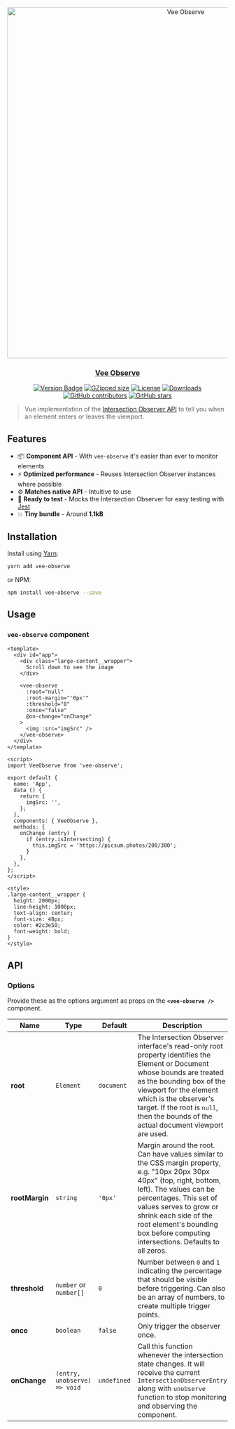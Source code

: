 <div align="center">
<a href="https://github.com/AbdallahHemdan/vee-observe" rel="noopener">
  
  <img width="800" alt="Vee Observe" src="https://user-images.githubusercontent.com/40190772/227812825-f5e71b1a-cc02-413e-b50b-29cbf82f486e.png">

</div>

<h3 align="center">Vee Observe</h3>

<div align="center">

[![Version Badge][npm-version-svg]][package-url]
[![GZipped size][npm-minzip-svg]][bundlephobia-url]
[![License][license-image]][license-url]
[![Downloads][downloads-image]][downloads-url]
[![GitHub contributors](https://img.shields.io/github/contributors/AbdallahHemdan/vee-observe)](https://github.com/AbdallahHemdan/vee-observe/contributors)
[![GitHub stars](https://img.shields.io/github/stars/AbdallahHemdan/vee-observe)](https://github.com/AbdallahHemdan/vee-observe/stargazers)

</div>

> Vue implementation of the [Intersection Observer API](https://developer.mozilla.org/en-US/docs/Web/API/Intersection_Observer_API) to tell you when an element enters or leaves the viewport.

## Features

- 📦 **Component API** - With `vee-observe` it's easier than ever to monitor elements
- ⚡️ **Optimized performance** - Reuses Intersection Observer instances where possible
- ⚙️ **Matches native API** - Intuitive to use
- 🧪 **Ready to test** - Mocks the Intersection Observer for easy testing with [Jest](https://jestjs.io/)
- 💥 **Tiny bundle** - Around **1.1kB**

## Installation

Install using [Yarn](https://yarnpkg.com):

```sh
yarn add vee-observe
```

or NPM:

```sh
npm install vee-observe --save
```

## Usage

### `vee-observe` component

```vue
<template>
  <div id="app">
    <div class="large-content__wrapper">
      Scroll down to see the image
    </div>

    <vee-observe
      :root="null"
      :root-margin="'0px'"
      :threshold="0"
      :once="false"
      @on-change="onChange"
    >
      <img :src="imgSrc" />
    </vee-observe>
  </div>
</template>

<script>
import VeeObserve from 'vee-observe';

export default {
  name: 'App',
  data () {
    return {
      imgSrc: '',
    };
  },
  components: { VeeObserve },
  methods: {
    onChange (entry) {
      if (entry.isIntersecting) {
        this.imgSrc = 'https://picsum.photos/200/300';
      }
    },
  },
};
</script>

<style>
.large-content__wrapper {
  height: 2000px;
  line-height: 1000px;
  text-align: center;
  font-size: 48px;
  color: #2c3e50;
  font-weight: bold;
}
</style>
```

## API

### Options

Provide these as the options argument as props on the **`<vee-observe />`** component.

| Name           | Type                         | Default     | Description |
| ---------------| -----------------------------| ----------- | ----------- |
| **root**       | `Element`                    | `document`  | The Intersection Observer interface's read-only root property identifies the Element or Document whose bounds are treated as the bounding box of the viewport for the element which is the observer's target. If the root is `null`, then the bounds of the actual document viewport are used.  |
| **rootMargin** | `string`                     | `'0px'`     | Margin around the root. Can have values similar to the CSS margin property, e.g. "10px 20px 30px 40px" (top, right, bottom, left). The values can be percentages. This set of values serves to grow or shrink each side of the root element's bounding box before computing intersections. Defaults to all zeros. |
| **threshold**  | `number` or `number[]`       | `0`         | Number between `0` and `1` indicating the percentage that should be visible before triggering. Can also be an array of numbers, to create multiple trigger points. |
| **once**       | `boolean`                    | `false`     | Only trigger the observer once. |
| **onChange**   | `(entry, unobserve) => void` | `undefined` | Call this function whenever the intersection state changes. It will receive the current `IntersectionObserverEntry` along with `unobserve` function to stop monitoring and observing the component. |

[package-url]: https://www.npmjs.com/package/vee-observe
[npm-version-svg]: https://img.shields.io/npm/v/vee-observe.svg
[npm-minzip-svg]:
  https://img.shields.io/bundlephobia/minzip/vee-observe.svg
[bundlephobia-url]:
  https://bundlephobia.com/result?p=vee-observe
[license-image]: http://img.shields.io/npm/l/vee-observe.svg
[license-url]: LICENSE
[downloads-image]: http://img.shields.io/npm/dm/vee-observe.svg
[downloads-url]:
  http://npm-stat.com/charts.html?package=vee-observe
[test-image]:
  https://github.com/thebuilder/vee-observe/workflows/Test/badge.svg